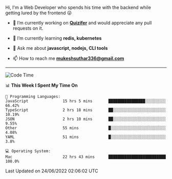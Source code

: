 Hi, I'm a Web Developer who spends his time with the backend while getting lured by the frontend 😜

- 🔭 I’m currently working on **[Quizifer](https://github.com/SutharMukesh/Quizifer/)** and would appreciate any pull requests on it.

- 🌱 I’m currently learning **redis, kubernetes**

- 💬 Ask me about **javascript, nodejs, CLI tools**

- 📫 How to reach me **mukeshsuthar336@gmail.com**

---
<!--START_SECTION:waka-->
![Code Time](http://img.shields.io/badge/Code%20Time-0%20secs-blue)

📊 **This Week I Spent My Time On** 

```text
💬 Programming Languages: 
JavaScript               15 hrs 5 mins       ████████████████░░░░░░░░░   66.42% 
TypeScript               2 hrs 18 mins       ██░░░░░░░░░░░░░░░░░░░░░░░   10.19% 
JSON                     2 hrs 10 mins       ██░░░░░░░░░░░░░░░░░░░░░░░   9.55% 
Other                    55 mins             █░░░░░░░░░░░░░░░░░░░░░░░░   4.08% 
YAML                     51 mins             █░░░░░░░░░░░░░░░░░░░░░░░░   3.8%

💻 Operating System: 
Mac                      22 hrs 43 mins      █████████████████████████   100.0%

```


 Last Updated on 24/06/2022 02:06:02 UTC
<!--END_SECTION:waka-->
